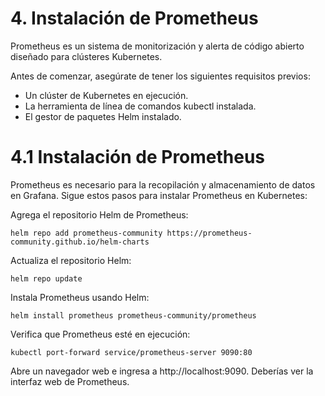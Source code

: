 # 4. Instalación de Prometheus
Prometheus es un sistema de monitorización y alerta de código abierto diseñado para clústeres Kubernetes.

Antes de comenzar, asegúrate de tener los siguientes requisitos previos:

* Un clúster de Kubernetes en ejecución.
* La herramienta de línea de comandos kubectl instalada.
* El gestor de paquetes Helm instalado.

# 4.1 Instalación de Prometheus
Prometheus es necesario para la recopilación y almacenamiento de datos en Grafana. Sigue estos pasos para instalar Prometheus en Kubernetes:

Agrega el repositorio Helm de Prometheus:

    helm repo add prometheus-community https://prometheus-community.github.io/helm-charts

Actualiza el repositorio Helm:

    helm repo update

Instala Prometheus usando Helm:

    helm install prometheus prometheus-community/prometheus

Verifica que Prometheus esté en ejecución:

    kubectl port-forward service/prometheus-server 9090:80

Abre un navegador web e ingresa a http://localhost:9090. Deberías ver la interfaz web de Prometheus.